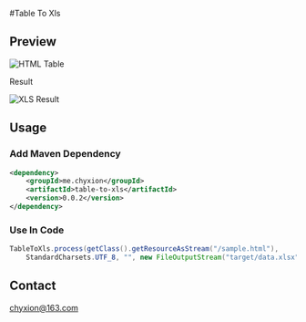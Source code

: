 #Table To Xls
## Preview
![HTML Table](/doc/html.png)

Result

![XLS Result](/doc/xls.png)

## Usage

### Add Maven Dependency
```xml
<dependency>
    <groupId>me.chyxion</groupId>
    <artifactId>table-to-xls</artifactId>
    <version>0.0.2</version>
</dependency>
```

### Use In Code
```java
TableToXls.process(getClass().getResourceAsStream("/sample.html"),
    StandardCharsets.UTF_8, "", new FileOutputStream("target/data.xlsx"));
```

## Contact

chyxion@163.com
